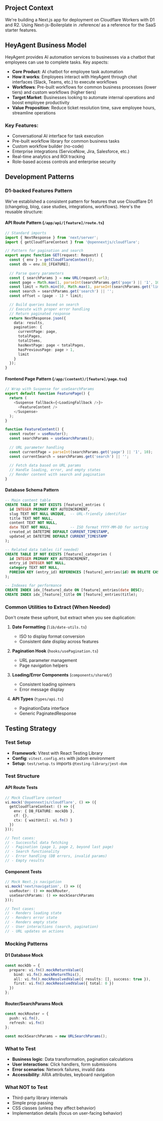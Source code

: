 ## Project Context

We're building a Next.js app for deployment on Cloudflare Workers with D1 and R2. Using Next-js-Boilerplate in .reference/ as a reference for the SaaS starter features.

## HeyAgent Business Model

HeyAgent provides AI automation services to businesses via a chatbot that employees can use to complete tasks. Key aspects:

- **Core Product**: AI chatbot for employee task automation
- **How it works**: Employees interact with HeyAgent through chat interfaces (Slack, Teams, etc.) to execute workflows
- **Workflows**: Pre-built workflows for common business processes (lower tiers) and custom workflows (higher tiers)
- **Target Market**: Businesses looking to automate internal operations and boost employee productivity
- **Value Proposition**: Reduce ticket resolution time, save employee hours, streamline operations

### Key Features:
- Conversational AI interface for task execution
- Pre-built workflow library for common business tasks
- Custom workflow builder (no-code)
- Enterprise integrations (ServiceNow, Jira, Salesforce, etc.)
- Real-time analytics and ROI tracking
- Role-based access controls and enterprise security

## Development Patterns

### D1-backed Features Pattern

We've established a consistent pattern for features that use Cloudflare D1 (changelog, blog, case studies, integrations, workflows). Here's the reusable structure:

#### API Route Pattern (`/app/api/[feature]/route.ts`)
```typescript
// Standard imports
import { NextResponse } from 'next/server';
import { getCloudflareContext } from '@opennextjs/cloudflare';

// Pattern for pagination and search
export async function GET(request: Request) {
  const { env } = getCloudflareContext();
  const db = env.DB_[FEATURE];
  
  // Parse query parameters
  const { searchParams } = new URL(request.url);
  const page = Math.max(1, parseInt(searchParams.get('page') || '1', 10));
  const limit = Math.min(50, Math.max(1, parseInt(searchParams.get('limit') || '10', 10)));
  const search = searchParams.get('search') || '';
  const offset = (page - 1) * limit;

  // Build queries based on search
  // Execute with proper error handling
  // Return paginated response
  return NextResponse.json({
    data: results,
    pagination: {
      currentPage: page,
      totalPages,
      totalItems,
      hasNextPage: page < totalPages,
      hasPreviousPage: page > 1,
      limit
    }
  });
}
```

#### Frontend Page Pattern (`/app/(content)/[feature]/page.tsx`)
```typescript
// Wrap with Suspense for useSearchParams
export default function FeaturePage() {
  return (
    <Suspense fallback={<LoadingFallback />}>
      <FeatureContent />
    </Suspense>
  );
}

function FeatureContent() {
  const router = useRouter();
  const searchParams = useSearchParams();
  
  // URL parameter handling
  const currentPage = parseInt(searchParams.get('page') || '1', 10);
  const currentSearch = searchParams.get('search') || '';
  
  // Fetch data based on URL params
  // Handle loading, error, and empty states
  // Render content with search and pagination
}
```

#### Database Schema Pattern
```sql
-- Main content table
CREATE TABLE IF NOT EXISTS [feature]_entries (
  id INTEGER PRIMARY KEY AUTOINCREMENT,
  slug TEXT NOT NULL UNIQUE,  -- URL-friendly identifier
  title TEXT NOT NULL,
  content TEXT NOT NULL,
  date TEXT NOT NULL,         -- ISO format YYYY-MM-DD for sorting
  created_at DATETIME DEFAULT CURRENT_TIMESTAMP,
  updated_at DATETIME DEFAULT CURRENT_TIMESTAMP
);

-- Related data tables (if needed)
CREATE TABLE IF NOT EXISTS [feature]_categories (
  id INTEGER PRIMARY KEY AUTOINCREMENT,
  entry_id INTEGER NOT NULL,
  category TEXT NOT NULL,
  FOREIGN KEY (entry_id) REFERENCES [feature]_entries(id) ON DELETE CASCADE
);

-- Indexes for performance
CREATE INDEX idx_[feature]_date ON [feature]_entries(date DESC);
CREATE INDEX idx_[feature]_title ON [feature]_entries(title);
```

### Common Utilities to Extract (When Needed)

Don't create these upfront, but extract when you see duplication:

1. **Date Formatting** (`lib/date-utils.ts`)
   - ISO to display format conversion
   - Consistent date display across features

2. **Pagination Hook** (`hooks/usePagination.ts`)
   - URL parameter management
   - Page navigation helpers

3. **Loading/Error Components** (`components/shared/`)
   - Consistent loading spinners
   - Error message display

4. **API Types** (`types/api.ts`)
   - PaginationData interface
   - Generic PaginatedResponse<T>

## Testing Strategy

### Test Setup
- **Framework**: Vitest with React Testing Library
- **Config**: `vitest.config.mts` with jsdom environment
- **Setup**: `test/setup.ts` imports `@testing-library/jest-dom`

### Test Structure

#### API Route Tests
```typescript
// Mock Cloudflare context
vi.mock('@opennextjs/cloudflare', () => ({
  getCloudflareContext: () => ({
    env: { DB_FEATURE: mockDb },
    cf: {},
    ctx: { waitUntil: vi.fn() }
  })
}));

// Test cases:
// - Successful data fetching
// - Pagination (page 1, page 2, beyond last page)
// - Search functionality
// - Error handling (DB errors, invalid params)
// - Empty results
```

#### Component Tests
```typescript
// Mock Next.js navigation
vi.mock('next/navigation', () => ({
  useRouter: () => mockRouter,
  useSearchParams: () => mockSearchParams
}));

// Test cases:
// - Renders loading state
// - Renders error state
// - Renders empty state
// - User interactions (search, pagination)
// - URL updates on actions
```

### Mocking Patterns

#### D1 Database Mock
```typescript
const mockDb = {
  prepare: vi.fn().mockReturnValue({
    bind: vi.fn().mockReturnThis(),
    all: vi.fn().mockResolvedValue({ results: [], success: true }),
    first: vi.fn().mockResolvedValue({ total: 0 })
  })
};
```

#### Router/SearchParams Mock
```typescript
const mockRouter = {
  push: vi.fn(),
  refresh: vi.fn()
};

const mockSearchParams = new URLSearchParams();
```

### What to Test
- **Business logic**: Data transformation, pagination calculations
- **User interactions**: Click handlers, form submissions
- **Error scenarios**: Network failures, invalid data
- **Accessibility**: ARIA attributes, keyboard navigation

### What NOT to Test
- Third-party library internals
- Simple prop passing
- CSS classes (unless they affect behavior)
- Implementation details (focus on user-facing behavior)